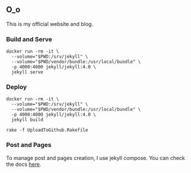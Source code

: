 ## O_o

This is my official website and blog.

### Build and Serve 

```shell script
docker run -rm -it \
  --volume="$PWD:/srv/jekyll" \
  --volume="$PWD/vendor/bundle:/usr/local/bundle" \
  -p 4000:4000 jekyll/jekyll:4.0 \
  jekyll serve
```

### Deploy

```shell script
docker run -rm -it \
  --volume="$PWD:/srv/jekyll" \
  --volume="$PWD/vendor/bundle:/usr/local/bundle" \
  -p 4000:4000 jekyll/jekyll:4.0 \
  jekyll build

rake -f UploadToGithub.Rakefile
```

### Post and Pages

To manage post and pages creation, I use jekyll compose. You can check the docs [here](https://github.com/jekyll/jekyll-compose).
